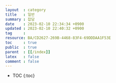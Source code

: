 ```yaml
---
layout  : category
title   : 일반 
summary : 잡담
date    : 2023-02-10 22:34:34 +0900
updated : 2023-02-10 22:40:32 +0900
tag     :  
resource: BA/CD2627-269B-4468-83F4-69DDDAA1F53E
toc     : true
public  : true
parent  : [[/index]]
latex   : false
comment : false
---
```

* TOC
{:toc}

#
